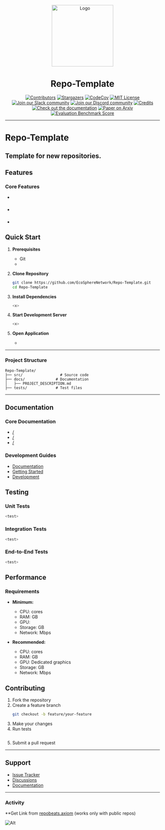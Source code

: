 <a name="readme-top"></a>

<div align="center">
  <img src="./docs/static/img/logo.png" alt="Logo" width="200">
  <h1 align="center">Repo-Template</h1>
</div>


<div align="center">
  <a href="https://github.com/EcoSphereNetwork/Repo-Template/graphs/contributors"><img src="https://img.shields.io/github/contributors/EcoSphereNetwork/Repo-Template?style=for-the-badge&color=blue" alt="Contributors"></a>
  <a href="https://github.com/EcoSphereNetwork/Repo-Template/stargazers"><img src="https://img.shields.io/github/stars/EcoSphereNetwork/Repo-Template?style=for-the-badge&color=blue" alt="Stargazers"></a>
  <a href="https://codecov.io/github/EcoSphereNetwork/Repo-Template?branch=main"><img alt="CodeCov" src="https://img.shields.io/codecov/c/github/EcoSphereNetwork/Repo-Template?style=for-the-badge&color=blue"></a>
  <a href="https://github.com/EcoSphereNetwork/Repo-Template/blob/main/LICENSE"><img src="https://img.shields.io/github/license/EcoSphereNetwork/Repo-Template?style=for-the-badge&color=blue" alt="MIT License"></a>
  <br/>
  <a href="https://join.slack.com/t/openhands-ai/shared_invite/zt-2vbfigwev-G03twSpXaErwzYVD4CFiBg"><img src="https://img.shields.io/badge/Slack-Join%20Us-red?logo=slack&logoColor=white&style=for-the-badge" alt="Join our Slack community"></a>
  <a href="https://discord.gg/ESHStjSjD4"><img src="https://img.shields.io/badge/Discord-Join%20Us-purple?logo=discord&logoColor=white&style=for-the-badge" alt="Join our Discord community"></a>
  <a href="https://github.com/EcoSphereNetwork/Repo-Template/blob/main/CREDITS.md"><img src="https://img.shields.io/badge/Project-Credits-blue?style=for-the-badge&color=FFE165&logo=github&logoColor=white" alt="Credits"></a>
  <br/>
  <a href="https://docs.all-hands.dev/modules/usage/getting-started"><img src="https://img.shields.io/badge/Documentation-000?logo=googledocs&logoColor=FFE165&style=for-the-badge" alt="Check out the documentation"></a>
  <a href="https://arxiv.org/abs/2407.16741"><img src="https://img.shields.io/badge/Paper%20on%20Arxiv-000?logoColor=FFE165&logo=arxiv&style=for-the-badge" alt="Paper on Arxiv"></a>
  <a href="https://huggingface.co/spaces/OpenHands/evaluation"><img src="https://img.shields.io/badge/Benchmark%20score-000?logoColor=FFE165&logo=huggingface&style=for-the-badge" alt="Evaluation Benchmark Score"></a>
  <hr>
</div>

# Repo-Template
Template for new repositories.
---


## Features

### Core Features
- <x>

### <x>
- <x>

### <x>
- <x>


## Quick Start

1. **Prerequisites**
   - Git
   - <x>

2. **Clone Repository**
   ```bash
   git clone https://github.com/EcoSphereNetwork/Repo-Template.git
   cd Repo-Template
   ```

3. **Install Dependencies**
   ```bash
   <x>
   ```

4. **Start Development Server**
   ```bash
   <x>
   ```

5. **Open Application**
   - <x>

---

### Project Structure
```
Repo-Template/
├── src/                 # Source code
├── docs/              # Documentation
│   ├── PROJECT_DESCRIPTION.md
├── tests/             # Test files
```

---

## Documentation

### Core Documentation
- [<Docs>/](docs/<x>/<x>/)
- [<Docs>/](docs/<x>/<x>/)
- [<Docs>/](docs/<x>/<x>/)

### Development Guides
- [<x> Documentation](docs/<x>/<x>)
- [Getting Started](docs/<x>/<x>)
- [<x> Development](docs/<x>/<x>)

## Testing

### Unit Tests
```bash
<test>
```

### Integration Tests
```bash
<test>
```

### End-to-End Tests
```bash
<test>
```

## Performance

### Requirements
- **Minimum:**
  - CPU: <x> cores
  - RAM: <x>GB
  - GPU: <x>
  - Storage: <x>GB
  - Network: <x>Mbps

- **Recommended:**
  - CPU: <x> cores
  - RAM: <x>GB
  - GPU: Dedicated graphics
  - Storage: <x>GB
  - Network: <x>Mbps

## Contributing

1. Fork the repository
2. Create a feature branch
   ```bash
   git checkout -b feature/your-feature
   ```
3. Make your changes
4. Run tests
   ```bash

   ```
5. Submit a pull request

---

## Support

- [Issue Tracker](https://github.com/EcoSphereNetwork/Repo-Template/issues)
- [Discussions](https://github.com/EcoSphereNetwork/Repo-Template/discussions)
- [Documentation](docs/)

---

### Activity
**Get Link from [repobeats.axiom](https://repobeats.axiom.co/configs) (works only with public repos)

![Alt](https://repobeats.axiom.co/api/embed/cb5cd21d87747a17558d55c005034a3578f3dd28.svg "Repobeats analytics image")
